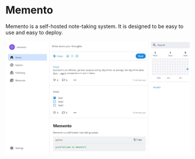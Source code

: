 # Memento

Memento is a self-hosted note-taking system. 
It is designed to be easy to use and easy to deploy.

![Memento](./preview/preview.jpg)